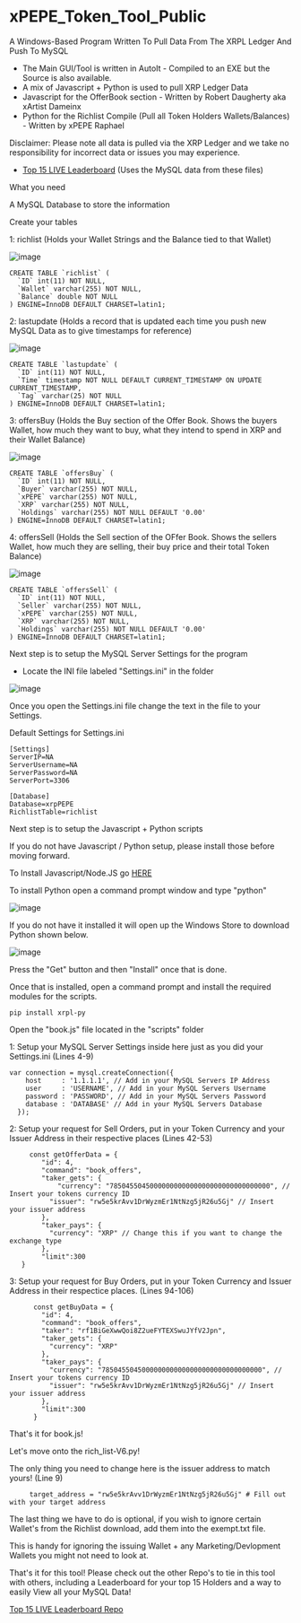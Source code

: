 # xPEPE_Token_Tool_Public
 A Windows-Based Program Written To Pull Data From The XRPL Ledger And Push To MySQL
- The Main GUI/Tool is written in AutoIt - Compiled to an EXE but the Source is also available.
- A mix of Javascript + Python is used to pull XRP Ledger Data
- Javascript for the OfferBook section - Written by Robert Daugherty aka xArtist Dameinx
- Python for the Richlist Compile (Pull all Token Holders Wallets/Balances) - Written by xPEPE Raphael

Disclaimer: Please note all data is pulled via the XRP Ledger and we take no responsibility for incorrect data or issues you may experience.

- [Top 15 LIVE Leaderboard](https://github.com/xPEPENFT/xPEPE_Leaderboard) (Uses the MySQL data from these files)

What you need

A MySQL Database to store the information

Create your tables

1: richlist (Holds your Wallet Strings and the Balance tied to that Wallet)

![image](https://user-images.githubusercontent.com/98682121/151691073-b65f445d-2f08-4cff-a6ab-d746e705aec1.png)

```
CREATE TABLE `richlist` (
  `ID` int(11) NOT NULL,
  `Wallet` varchar(255) NOT NULL,
  `Balance` double NOT NULL
) ENGINE=InnoDB DEFAULT CHARSET=latin1;
```

2: lastupdate (Holds a record that is updated each time you push new MySQL Data as to give timestamps for reference)

![image](https://user-images.githubusercontent.com/98682121/151691059-7363781c-df41-4966-8130-674bec8d36da.png)

```
CREATE TABLE `lastupdate` (
  `ID` int(11) NOT NULL,
  `Time` timestamp NOT NULL DEFAULT CURRENT_TIMESTAMP ON UPDATE CURRENT_TIMESTAMP,
  `Tag` varchar(25) NOT NULL
) ENGINE=InnoDB DEFAULT CHARSET=latin1;
```

3: offersBuy (Holds the Buy section of the Offer Book. Shows the buyers Wallet, how much they want to buy, what they intend to spend in XRP and their Wallet Balance)

![image](https://user-images.githubusercontent.com/98682121/151691044-f6ad4ac7-e5c1-4c0b-b544-684248a9b7f5.png)

```
CREATE TABLE `offersBuy` (
  `ID` int(11) NOT NULL,
  `Buyer` varchar(255) NOT NULL,
  `xPEPE` varchar(255) NOT NULL,
  `XRP` varchar(255) NOT NULL,
  `Holdings` varchar(255) NOT NULL DEFAULT '0.00'
) ENGINE=InnoDB DEFAULT CHARSET=latin1;
```

4: offersSell (Holds the Sell section of the OFfer Book. Shows the sellers Wallet, how much they are selling, their buy price and their total Token Balance)

![image](https://user-images.githubusercontent.com/98682121/151691015-3e9e040a-fe46-423c-90c9-30d897147164.png)

```
CREATE TABLE `offersSell` (
  `ID` int(11) NOT NULL,
  `Seller` varchar(255) NOT NULL,
  `xPEPE` varchar(255) NOT NULL,
  `XRP` varchar(255) NOT NULL,
  `Holdings` varchar(255) NOT NULL DEFAULT '0.00'
) ENGINE=InnoDB DEFAULT CHARSET=latin1;
```

Next step is to setup the MySQL Server Settings for the program
- Locate the INI file labeled "Settings.ini" in the folder

![image](https://user-images.githubusercontent.com/98682121/151691209-d75db10f-a586-488e-b304-a30e1f701cc9.png)

Once you open the Settings.ini file change the text in the file to your Settings.

Default Settings for Settings.ini
```
[Settings]
ServerIP=NA
ServerUsername=NA
ServerPassword=NA
ServerPort=3306

[Database]
Database=xrpPEPE
RichlistTable=richlist
```

Next step is to setup the Javascript + Python scripts

If you do not have Javascript / Python setup, please install those before moving forward.

To Install Javascript/Node.JS go [HERE](https://nodejs.org/en/)

To install Python open a command prompt window and type "python"

![image](https://user-images.githubusercontent.com/98682121/151852332-b8037551-9233-4812-8978-7aeb2bdab0b8.png)

If you do not have it installed it will open up the Windows Store to download Python shown below.

![image](https://user-images.githubusercontent.com/98682121/151736064-f9ebefe0-bbe7-432f-9e7a-a083c692be44.png)

Press the "Get" button and then "Install" once that is done.

Once that is installed, open a command prompt and install the required modules for the scripts.

```
pip install xrpl-py
```


Open the "book.js" file located in the "scripts" folder

1: Setup your MySQL Server Settings inside here just as you did your Settings.ini (Lines 4-9)

```
var connection = mysql.createConnection({
    host     : '1.1.1.1', // Add in your MySQL Servers IP Address
    user     : 'USERNAME', // Add in your MySQL Servers Username
    password : 'PASSWORD', // Add in your MySQL Servers Password
    database : 'DATABASE' // Add in your MySQL Servers Database
  });
  ```
  
2: Setup your request for Sell Orders, put in your Token Currency and your Issuer Address in their respective places (Lines 42-53)
  
```
     const getOfferData = {
        "id": 4,
        "command": "book_offers",
        "taker_gets": {
            "currency": "7850455045000000000000000000000000000000", // Insert your tokens currency ID
          "issuer": "rw5e5krAvv1DrWyzmEr1NtNzg5jR26u5Gj" // Insert your issuer address
        },
        "taker_pays": {
          "currency": "XRP" // Change this if you want to change the exchange type
        },
        "limit":300
   }
```
   
3: Setup your request for Buy Orders, put in your Token Currency and Issuer Address in their respectice places. (Lines 94-106)
   
```
      const getBuyData = {
        "id": 4,
        "command": "book_offers",
        "taker": "rf1BiGeXwwQoi8Z2ueFYTEXSwuJYfV2Jpn",
        "taker_gets": {
          "currency": "XRP"
        },
        "taker_pays": {
          "currency": "7850455045000000000000000000000000000000", // Insert your tokens currency ID
          "issuer": "rw5e5krAvv1DrWyzmEr1NtNzg5jR26u5Gj" // Insert your issuer address
        },
        "limit":300
      }
```
      
 That's it for book.js!
      
 Let's move onto the rich_list-V6.py!
      
 The only thing you need to change here is the issuer address to match yours! (Line 9)
      
 ```
      target_address = "rw5e5krAvv1DrWyzmEr1NtNzg5jR26u5Gj" # Fill out with your target address
 ```
      
 The last thing we have to do is optional, if you wish to ignore certain Wallet's from the Richlist download, add them into the exempt.txt file.
      
 This is handy for ignoring the issuing Wallet + any Marketing/Devlopment Wallets you might not need to look at.
      
 That's it for this tool! Please check out the other Repo's to tie in this tool with others, including a Leaderboard for your top 15 Holders and a way to easily View all your MySQL Data!
 
 [Top 15 LIVE Leaderboard Repo](https://github.com/xPEPENFT/xPEPE_Leaderboard)

